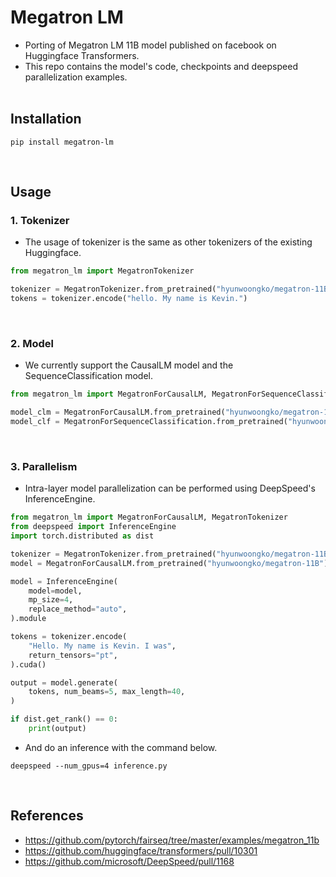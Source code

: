 # Megatron LM
- Porting of Megatron LM 11B model published on facebook on Huggingface Transformers.
- This repo contains the model's code, checkpoints and deepspeed parallelization examples.
<br><br>
  
## Installation
```console
pip install megatron-lm
```
<br>

## Usage
### 1. Tokenizer
- The usage of tokenizer is the same as other tokenizers of the existing Huggingface.
```python
from megatron_lm import MegatronTokenizer

tokenizer = MegatronTokenizer.from_pretrained("hyunwoongko/megatron-11B")
tokens = tokenizer.encode("hello. My name is Kevin.")
```
<br>

### 2. Model
- We currently support the CausalLM model and the SequenceClassification model.
```python
from megatron_lm import MegatronForCausalLM, MegatronForSequenceClassification

model_clm = MegatronForCausalLM.from_pretrained("hyunwoongko/megatron-11B")
model_clf = MegatronForSequenceClassification.from_pretrained("hyunwoongko/megatron-11B")
```
<br>

### 3. Parallelism 
- Intra-layer model parallelization can be performed using DeepSpeed's InferenceEngine.
```python
from megatron_lm import MegatronForCausalLM, MegatronTokenizer
from deepspeed import InferenceEngine
import torch.distributed as dist

tokenizer = MegatronTokenizer.from_pretrained("hyunwoongko/megatron-11B")
model = MegatronForCausalLM.from_pretrained("hyunwoongko/megatron-11B")

model = InferenceEngine(
    model=model,
    mp_size=4,
    replace_method="auto",
).module

tokens = tokenizer.encode(
    "Hello. My name is Kevin. I was", 
    return_tensors="pt",
).cuda()

output = model.generate(
    tokens, num_beams=5, max_length=40,
)

if dist.get_rank() == 0:
    print(output)
```
- And do an inference with the command below.
```console
deepspeed --num_gpus=4 inference.py
```
<br>


## References
- https://github.com/pytorch/fairseq/tree/master/examples/megatron_11b
- https://github.com/huggingface/transformers/pull/10301
- https://github.com/microsoft/DeepSpeed/pull/1168
